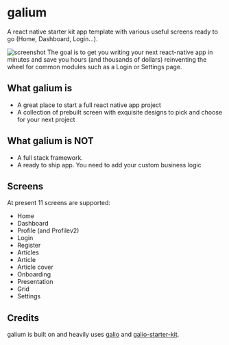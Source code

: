 # galium
A react native starter kit app template with various useful screens ready to go (Home, Dashboard, Login...). 

![screenshot](https://i.imgur.com/83X7nGK.png)
The goal is to get you writing your next react-native app in minutes and save you hours (and thousands of dollars) 
reinventing the wheel for common modules such as a Login or Settings page. 

## What galium is 
* A great place to start a full react native app project
* A collection of prebuilt screen with exquisite designs to pick and choose for your next project

## What galium is NOT
* A full stack framework. 
* A ready to ship app. You need to add your custom business logic

## Screens
At present 11 screens are supported:
* Home 
* Dashboard
* Profile (and Profilev2)
* Login
* Register
* Articles
* Article 
* Article cover
* Onboarding
* Presentation
* Grid
* Settings

## Credits
galium is built on and heavily uses [galio](https://github.com/galio-org/galio) and [galio-starter-kit](https://github.com/galio-org/galio-starter-kit).
